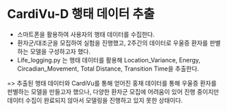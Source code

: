# CardiVu-D 행태 데이터 추출

- 스마트폰을 활용하여 사용자의 행태 데이터를 수집한다.
- 환자군/대조군을 모집하여 실험을 진행했고, 2주간의 데이터로 우울증 환자를 판별하는 모델을 구성하고자 했다.
- Life_logging.py 는 행태 데이터를 활용해 Location_Variance, Energy, Circadian_Movement, Total Distance, Transition Time을 추출한다.

=> 추출된 행태 데이터와 CardiVu를 통해 얻어진 홍채 데이터를 통해 우울증 환자를 판별하는 모델을 만들고자 했으나, 다양한 환자군 모집에 어려움이 있어 진행 중이지만 데이터 수집이 완료되지 않아서 모델링을 진행하고 있지 못한 상태이다.
